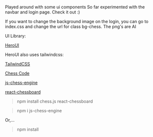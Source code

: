 Played around with some ui components
So far experimented with the navbar and login page.
Check it out :)

If you want to change the background image on the login, you can go to index.css and change the url for class bg-chess.
The png's are AI 

UI Library:

[HeroUI](https://www.heroui.com/docs/guide/introduction)

HeroUI also uses tailwindcss: 

[TailwindCSS](https://tailwindcss.com/docs/aspect-ratio)


[Chess Code](https://codesandbox.io/p/sandbox/sweet-antonelli-psn4ls?file=%2Fsrc%2FApp.js%3A43%2C2)

[js-chess-engine](https://www.npmjs.com/package/js-chess-engine)

[react-chessboard]()

> npm install chess.js react-chessboard

> npm i js-chess-engine

Or,...

> npm install